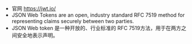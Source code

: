 - 官网 https://jwt.io/
- JSON Web Tokens are an open, industry standard RFC 7519 method for representing claims securely between two parties.
- JSON Web token 是一种开放的、行业标准的 RFC 7519方法，用于在两方之间安全地表示声明。